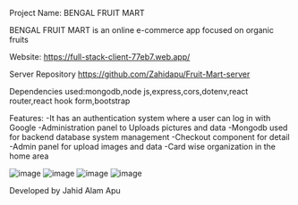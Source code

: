 Project Name: BENGAL FRUIT MART

BENGAL FRUIT MART is an online e-commerce app focused on organic fruits

Website: https://full-stack-client-77eb7.web.app/

Server Repository  https://github.com/Zahidapu/Fruit-Mart-server

Dependencies used:mongodb,node js,express,cors,dotenv,react router,react hook form,bootstrap

Features:
-It has an authentication system where a user can log in with Google
-Administration panel to Uploads pictures and data
-Mongodb used for backend database system management
-Checkout component for detail
-Admin panel for upload images and data
-Card wise organization in the home area

![image](https://i.ibb.co/y0CXrfp/1.png)
![image](https://i.ibb.co/1rQ2ZjH/2.png)
![image](https://i.ibb.co/xChd1Qb/3.png)
![image](https://i.ibb.co/CV6yZSN/4.png)


Developed by Jahid Alam Apu
